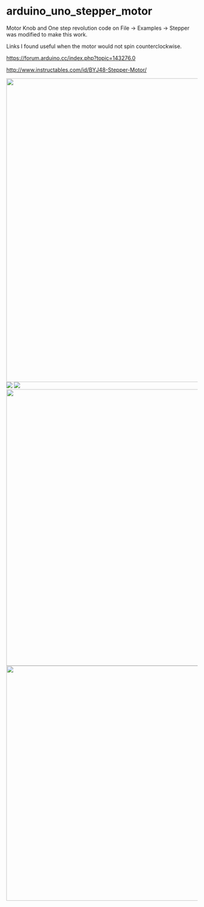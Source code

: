 # arduino_uno_stepper_motor
Motor Knob and One step revolution code on File -> Examples -> Stepper 
was modified to make this work.

Links I found useful when the motor would not spin counterclockwise.

https://forum.arduino.cc/index.php?topic=143276.0

http://www.instructables.com/id/BYJ48-Stepper-Motor/


<img src="https://cloud.githubusercontent.com/assets/14288989/19310179/75eb41de-90a6-11e6-8558-14b00dda025d.jpg" width="800">

<img src="https://cloud.githubusercontent.com/assets/14288989/19310177/75d0e30c-90a6-11e6-9d83-4b05867603bb.jpg">

<img src="https://cloud.githubusercontent.com/assets/14288989/19310178/75e0dd2a-90a6-11e6-80a8-79848d8d91f2.jpg" >


<img width="728" src="https://cloud.githubusercontent.com/assets/14288989/19310421/9df601ea-90a7-11e6-9ae2-d2be401ec282.png">

<img width="619" src="https://cloud.githubusercontent.com/assets/14288989/19310422/9e00fa78-90a7-11e6-9032-d7fb5d0c8ecc.png">

